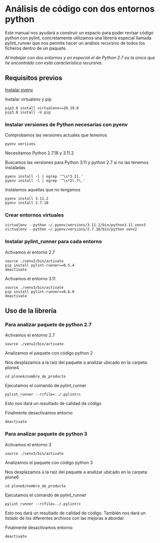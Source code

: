 # Análisis de código con dos entornos python

Este manual nos ayudará a construir un espacio para poder revisar código python con pylint, concretamente utilizamos una librería especial llamada
pylint_runner que nos permite hacer un análisis recursivo de todos los ficheros dentro de un paquete.

*Al trabajar con dos entornos y en especial el de Python 2.7 es la única que he encontrado con esta característica recursiva.*

## Requisitos previos

[Instalar pyenv](https://gist.github.com/macagua/2a5d7b8c23ba28db9a4d43ff4fd452ba#instalar-pyenv)

Instalar virtualenv y pip

```
pip3.8 install virtualenv==20.19.0
pip3.8 install -U pip
```

### Instalar versiones de Python necesarias con pyenv

Comprobamos las versiones actuales que tenemos

```pyenv versions```

Necesitamos Python 2.7.18 y 3.11.2

Buscamos las versiones para Python 3.11 y python 2.7 si no las tenemos instaladas

```
pyenv install -l | egrep '^\s*3.11.'
pyenv install -l | egrep '^\s*2\.7\.'
```

Instalamos aquellas que no tengamos

```
pyenv install 3.11.2
pyenv install 2.7.18
```

### Crear entornos virtuales

```
virtualenv --python ~/.pyenv/versions/3.11.2/bin/python3.11 venv3
virtualenv --python ~/.pyenv/versions/2.7.18/bin/python venv2
```

### Instalar pylint_runner para cada entorno

Activamos el entorno 2.7

```
source ./venv2/bin/activate
pip install pylint-runner==0.5.4
deactivate
```

Activamos el entorno 3.11

```
source ./venv3/bin/activate
pip install pylint-runner==0.6.0
deactivate
```

## Uso de la librería

### Para analizar paquete de python 2.7

Activamos el entorno 2.7

```source ./venv2/bin/activate```

Analizamos el paquete con código python 2

Nos desplazamos a la raíz del paquete a analizar ubicado en la carpeta plone4

```cd plone4/nombre_de_producto```

Ejecutamos el comando de pylint_runner

```pylint_runner --rcfile=../.pylintrc```

Esto nos dará un resultado de calidad de código

Finalmente desactivamos entorno

```deactivate```

### Para analizar paquete de python 3

Activamos el entorno 3

```source ./venv3/bin/activate```

Analizamos el paquete con código python 3

Nos desplazamos a la raíz del paquete a analizar ubicado en la carpeta plone6

```cd plone6/nombre_de_producto```

Ejecutamos el comando de pylint_runner

```pylint_runner --rcfile=../.pylintrc```

Esto nos dará un resultado de calidad de código.
También nos dará un listado de los diferentes archivos con las mejoras a abordar.

Finalmente desactivamos entorno

```deactivate```